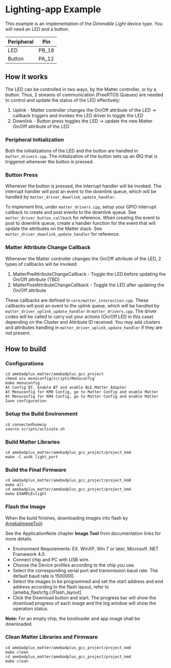# Lighting-app Example
This example is an implementation of the *Dimmable Light* device type. You will need an LED and a button.

| Peripheral | Pin |
| ----------- | ----------- |
| LED | PB_18 |
| Button | PA_12 |

## How it works
The LED can be controlled in two ways, by the Matter controller, or by a button.
Thus, 2 streams of communication (FreeRTOS Queues) are needed to control and update the status of the LED effectively:
  1. Uplink - Matter controller changes the On/Off attribute of the LED -> callback triggers and invokes the LED driver to toggle the LED
  2. Downlink - Button press toggles the LED -> update the new Matter On/Off attribute of the LED

### Peripheral Initialization
Both the initializations of the LED and the button are handled in `matter_drivers.cpp`.
The initialization of the button sets up an IRQ that is triggered whenever the button is pressed.

### Button Press
Whenever the button is pressed, the interrupt handler will be invoked.
The interrupt handler will post an event to the downlink queue, which will be handled by `matter_driver_downlink_update_handler`.

To implement this, under `matter_drivers.cpp`, setup your GPIO interrupt callback to create and post events to the downlink queue. See `matter_driver_button_callback` for reference.
When creating the event to post to downlink queue, create a handler function for the event that will update the attributes on the Matter stack. See `matter_driver_downlink_update_handler` for reference.

### Matter Attribute Change Callback
Whenever the Matter controller changes the On/Off attribute of the LED, 2 types of callbacks will be invoked:
  1. MatterPreAttributeChangeCallback - Toggle the LED before updating the On/Off attribute (TBD)
  2. MatterPostAttributeChangeCallback - Toggle the LED after updating the On/Off attribute

These callbacks are defined in `core/matter_interaction.cpp`.
These callbacks will post an event to the uplink queue, which will be handled by `matter_driver_uplink_update_handler` in `matter_drivers.cpp`.
The driver codes will be called to carry out your actions (On/Off LED in this case) depending on the Cluster and Attribute ID received.
You may add clusters and attributes handling in `matter_driver_uplink_update_handler` if they are not present. 

## How to build

### Configurations

    cd amebadplus_matter/amebadplus_gcc_project
    chmod u+x menuconfig/scripts/Menuconfig
    make menuconfig
    At Config BT, Enable BT and enable BLE_Matter_Adapter
    At Menuconfig for KM0 Config, go to Matter Config and enable Matter
    At Menuconfig for KM4 Config, go to Matter Config and enable Matter
    Save configuration

### Setup the Build Environment

    cd connectedhomeip
    source scripts/activate.sh

### Build Matter Libraries

    cd amebadplus_matter/amebadplus_gcc_project/project_km4
    make -C asdk light_port

### Build the Final Firmware

    cd amebadplus_matter/amebadplus_gcc_project/project_km0
    make all
    cd amebadplus_matter/amebadplus_gcc_project/project_km4
    make EXAMPLE=light

### Flash the Image
When the build finishes, downloading images into flash by [AmebaImageTool](tools/ameba/ImageTool/AmebaImageTool.exe):

See the ApplicationNote chapter **Image Tool** from documentation links for more details.

* Environment Requirements: EX. WinXP, Win 7 or later, Microsoft .NET Framework 4.0.
* Connect chip and PC with USB wire.
* Choose the Device profiles according to the chip you use.
* Select the corresponding serial port and transmission baud rate. The default baud rate is 1500000.
* Select the images to be programmed and set the start address and end address according to the flash layout, refer to [ameba_flashcfg.c/Flash_layout].
* Click the Download button and start. The progress bar will show the download progress of each image and the log window will show the operation status.

**Note:** For an empty chip, the bootloader and app image shall be downloaded.

### Clean Matter Libraries and Firmware

    cd amebadplus_matter/amebadplus_gcc_project/project_km0
    make clean
    cd amebadplus_matter/amebadplus_gcc_project/project_km4
    make clean
